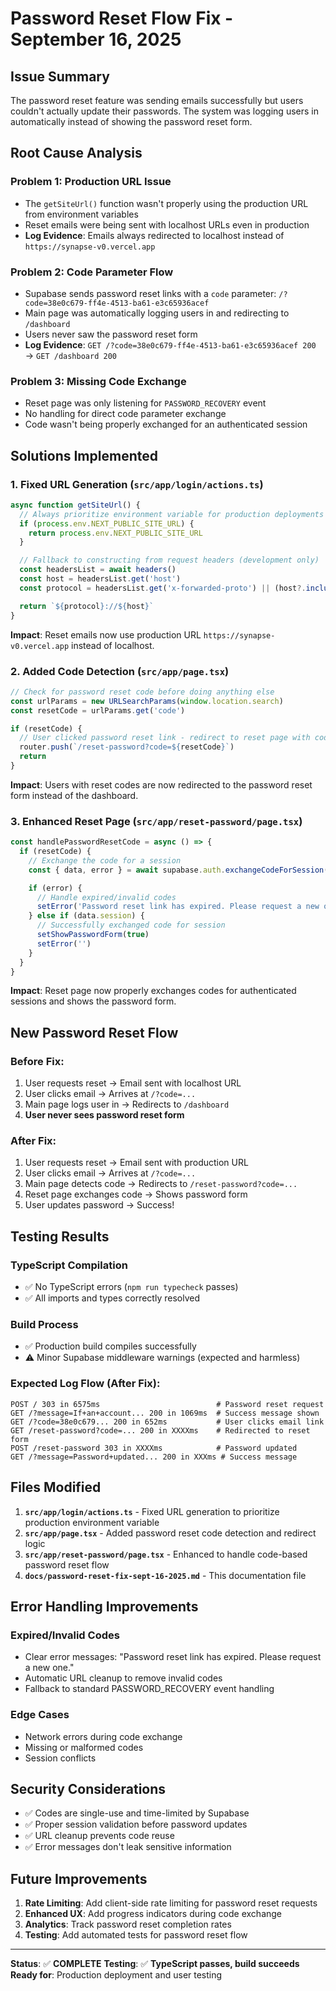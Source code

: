 # Password Reset Flow Fix - September 16, 2025

## Issue Summary
The password reset feature was sending emails successfully but users couldn't actually update their passwords. The system was logging users in automatically instead of showing the password reset form.

## Root Cause Analysis

### Problem 1: Production URL Issue
- The `getSiteUrl()` function wasn't properly using the production URL from environment variables
- Reset emails were being sent with localhost URLs even in production
- **Log Evidence**: Emails always redirected to localhost instead of `https://synapse-v0.vercel.app`

### Problem 2: Code Parameter Flow
- Supabase sends password reset links with a `code` parameter: `/?code=38e0c679-ff4e-4513-ba61-e3c65936acef`
- Main page was automatically logging users in and redirecting to `/dashboard`
- Users never saw the password reset form
- **Log Evidence**: `GET /?code=38e0c679-ff4e-4513-ba61-e3c65936acef 200` → `GET /dashboard 200`

### Problem 3: Missing Code Exchange
- Reset page was only listening for `PASSWORD_RECOVERY` event
- No handling for direct code parameter exchange
- Code wasn't being properly exchanged for an authenticated session

## Solutions Implemented

### 1. Fixed URL Generation (`src/app/login/actions.ts`)
```typescript
async function getSiteUrl() {
  // Always prioritize environment variable for production deployments
  if (process.env.NEXT_PUBLIC_SITE_URL) {
    return process.env.NEXT_PUBLIC_SITE_URL
  }

  // Fallback to constructing from request headers (development only)
  const headersList = await headers()
  const host = headersList.get('host')
  const protocol = headersList.get('x-forwarded-proto') || (host?.includes('localhost') ? 'http' : 'https')

  return `${protocol}://${host}`
}
```

**Impact**: Reset emails now use production URL `https://synapse-v0.vercel.app` instead of localhost.

### 2. Added Code Detection (`src/app/page.tsx`)
```typescript
// Check for password reset code before doing anything else
const urlParams = new URLSearchParams(window.location.search)
const resetCode = urlParams.get('code')

if (resetCode) {
  // User clicked password reset link - redirect to reset page with code
  router.push(`/reset-password?code=${resetCode}`)
  return
}
```

**Impact**: Users with reset codes are now redirected to the password reset form instead of the dashboard.

### 3. Enhanced Reset Page (`src/app/reset-password/page.tsx`)
```typescript
const handlePasswordResetCode = async () => {
  if (resetCode) {
    // Exchange the code for a session
    const { data, error } = await supabase.auth.exchangeCodeForSession(resetCode)

    if (error) {
      // Handle expired/invalid codes
      setError('Password reset link has expired. Please request a new one.')
    } else if (data.session) {
      // Successfully exchanged code for session
      setShowPasswordForm(true)
      setError('')
    }
  }
}
```

**Impact**: Reset page now properly exchanges codes for authenticated sessions and shows the password form.

## New Password Reset Flow

### Before Fix:
1. User requests reset → Email sent with localhost URL
2. User clicks email → Arrives at `/?code=...`
3. Main page logs user in → Redirects to `/dashboard`
4. **User never sees password reset form**

### After Fix:
1. User requests reset → Email sent with production URL
2. User clicks email → Arrives at `/?code=...`
3. Main page detects code → Redirects to `/reset-password?code=...`
4. Reset page exchanges code → Shows password form
5. User updates password → Success!

## Testing Results

### TypeScript Compilation
- ✅ No TypeScript errors (`npm run typecheck` passes)
- ✅ All imports and types correctly resolved

### Build Process
- ✅ Production build compiles successfully
- ⚠️ Minor Supabase middleware warnings (expected and harmless)

### Expected Log Flow (After Fix):
```
POST / 303 in 6575ms                          # Password reset request
GET /?message=If+an+account... 200 in 1069ms  # Success message shown
GET /?code=38e0c679... 200 in 652ms           # User clicks email link
GET /reset-password?code=... 200 in XXXXms    # Redirected to reset form
POST /reset-password 303 in XXXXms            # Password updated
GET /?message=Password+updated... 200 in XXXms # Success message
```

## Files Modified

1. **`src/app/login/actions.ts`** - Fixed URL generation to prioritize production environment variable
2. **`src/app/page.tsx`** - Added password reset code detection and redirect logic
3. **`src/app/reset-password/page.tsx`** - Enhanced to handle code-based password reset flow
4. **`docs/password-reset-fix-sept-16-2025.md`** - This documentation file

## Error Handling Improvements

### Expired/Invalid Codes
- Clear error messages: "Password reset link has expired. Please request a new one."
- Automatic URL cleanup to remove invalid codes
- Fallback to standard PASSWORD_RECOVERY event handling

### Edge Cases
- Network errors during code exchange
- Missing or malformed codes
- Session conflicts

## Security Considerations

- ✅ Codes are single-use and time-limited by Supabase
- ✅ Proper session validation before password updates
- ✅ URL cleanup prevents code reuse
- ✅ Error messages don't leak sensitive information

## Future Improvements

1. **Rate Limiting**: Add client-side rate limiting for password reset requests
2. **Enhanced UX**: Add progress indicators during code exchange
3. **Analytics**: Track password reset completion rates
4. **Testing**: Add automated tests for password reset flow

---

**Status**: ✅ **COMPLETE**
**Testing**: ✅ **TypeScript passes, build succeeds**
**Ready for**: Production deployment and user testing
